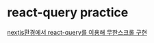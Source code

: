 # react-query practice

[nextjs환경에서 react-query를 이용해 무한스크롤 구현](https://github.com/ChanhyukPark-Tech/WebProgramming/tree/main/react-query-tutorial/nextjs-react-query-infinity-scroll)
